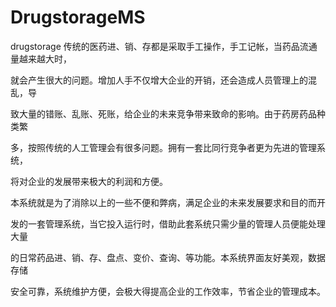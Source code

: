 # DrugstorageMS
drugstorage
传统的医药进、销、存都是采取手工操作，手工记帐，当药品流通量越来越大时，

就会产生很大的问题。增加人手不仅增大企业的开销，还会造成人员管理上的混乱，导

致大量的错账、乱账、死账，给企业的未来竞争带来致命的影响。由于药房药品种类繁

多，按照传统的人工管理会有很多问题。拥有一套比同行竞争者更为先进的管理系统，

将对企业的发展带来极大的利润和方便。

本系统就是为了消除以上的一些不便和弊病，满足企业的未来发展要求和目的而开

发的一套管理系统，当它投入运行时，借助此套系统只需少量的管理人员便能处理大量

的日常药品进、销、存、盘点、变价、查询、等功能。本系统界面友好美观，数据存储

安全可靠，系统维护方便，会极大得提高企业的工作效率，节省企业的管理成本。

